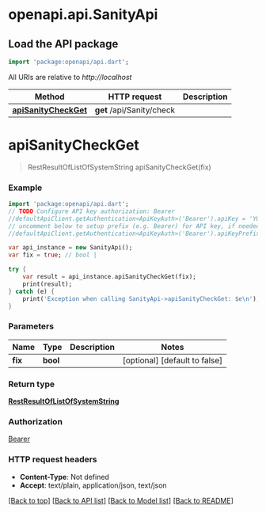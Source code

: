 # openapi.api.SanityApi

## Load the API package
```dart
import 'package:openapi/api.dart';
```

All URIs are relative to *http://localhost*

Method | HTTP request | Description
------------- | ------------- | -------------
[**apiSanityCheckGet**](SanityApi.md#apiSanityCheckGet) | **get** /api/Sanity/check | 


# **apiSanityCheckGet**
> RestResultOfListOfSystemString apiSanityCheckGet(fix)



### Example 
```dart
import 'package:openapi/api.dart';
// TODO Configure API key authorization: Bearer
//defaultApiClient.getAuthentication<ApiKeyAuth>('Bearer').apiKey = 'YOUR_API_KEY';
// uncomment below to setup prefix (e.g. Bearer) for API key, if needed
//defaultApiClient.getAuthentication<ApiKeyAuth>('Bearer').apiKeyPrefix = 'Bearer';

var api_instance = new SanityApi();
var fix = true; // bool | 

try { 
    var result = api_instance.apiSanityCheckGet(fix);
    print(result);
} catch (e) {
    print('Exception when calling SanityApi->apiSanityCheckGet: $e\n');
}
```

### Parameters

Name | Type | Description  | Notes
------------- | ------------- | ------------- | -------------
 **fix** | **bool**|  | [optional] [default to false]

### Return type

[**RestResultOfListOfSystemString**](RestResultOfListOfSystemString.md)

### Authorization

[Bearer](../README.md#Bearer)

### HTTP request headers

 - **Content-Type**: Not defined
 - **Accept**: text/plain, application/json, text/json

[[Back to top]](#) [[Back to API list]](../README.md#documentation-for-api-endpoints) [[Back to Model list]](../README.md#documentation-for-models) [[Back to README]](../README.md)

